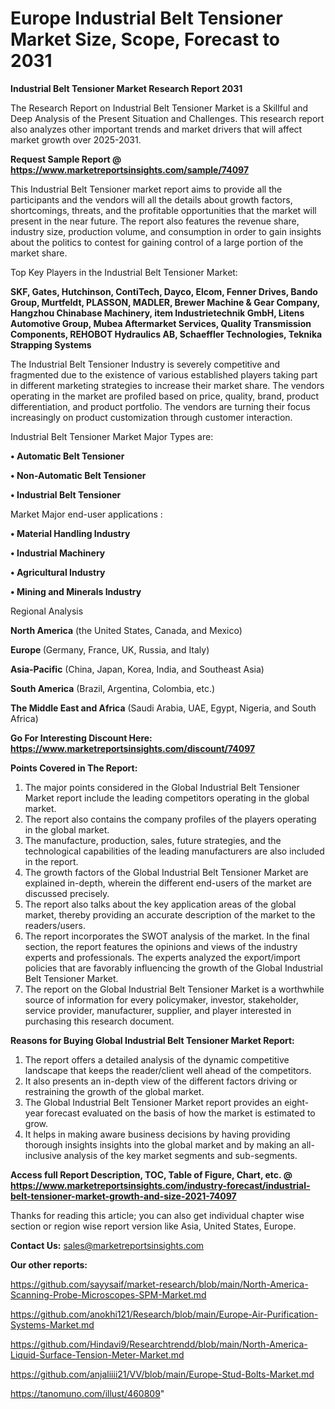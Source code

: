  # Europe Industrial Belt Tensioner Market Size, Scope, Forecast to 2031

<strong>Industrial Belt Tensioner Market Research Report 2031</strong>

The Research Report on Industrial Belt Tensioner Market is a Skillful and Deep Analysis of the Present Situation and Challenges. This research report also analyzes other important trends and market drivers that will affect market growth over 2025-2031.

<strong>Request Sample Report @ <a href=https://www.marketreportsinsights.com/sample/74097>https://www.marketreportsinsights.com/sample/74097</a></strong>

This Industrial Belt Tensioner market report aims to provide all the participants and the vendors will all the details about growth factors, shortcomings, threats, and the profitable opportunities that the market will present in the near future. The report also features the revenue share, industry size, production volume, and consumption in order to gain insights about the politics to contest for gaining control of a large portion of the market share.

Top Key Players in the Industrial Belt Tensioner Market:

<strong>SKF, Gates, Hutchinson, ContiTech, Dayco, Elcom, Fenner Drives, Bando Group, Murtfeldt, PLASSON, MADLER, Brewer Machine & Gear Company, Hangzhou Chinabase Machinery, item Industrietechnik GmbH, Litens Automotive Group, Mubea Aftermarket Services, Quality Transmission Components, REHOBOT Hydraulics AB, Schaeffler Technologies, Teknika Strapping Systems</strong>

The Industrial Belt Tensioner Industry is severely competitive and fragmented due to the existence of various established players taking part in different marketing strategies to increase their market share. The vendors operating in the market are profiled based on price, quality, brand, product differentiation, and product portfolio. The vendors are turning their focus increasingly on product customization through customer interaction.

Industrial Belt Tensioner Market Major Types are:

<strong>• Automatic Belt Tensioner

• Non-Automatic Belt Tensioner

• Industrial Belt Tensioner</strong>

Market Major end-user applications :

<strong>• Material Handling Industry

• Industrial Machinery

• Agricultural Industry

• Mining and Minerals Industry</strong>

Regional Analysis

</u><strong><b>North America</b></strong> (the United States, Canada, and Mexico)

<strong><b>Europe </b></strong>(Germany, France, UK, Russia, and Italy)

<strong><b>Asia-Pacific</b></strong> (China, Japan, Korea, India, and Southeast Asia)

<strong><b>South America</b></strong> (Brazil, Argentina, Colombia, etc.)

<strong><b>The Middle East and Africa</b></strong> (Saudi Arabia, UAE, Egypt, Nigeria, and South Africa)

<strong>Go For Interesting Discount Here: <a href=https://www.marketreportsinsights.com/discount/74097>https://www.marketreportsinsights.com/discount/74097</a></strong>

<strong>Points Covered in The Report:</strong>
<ol>
  <li>The major points considered in the Global Industrial Belt Tensioner Market report include the leading competitors operating in the global market.</li>
  <li>The report also contains the company profiles of the players operating in the global market.</li>
  <li>The manufacture, production, sales, future strategies, and the technological capabilities of the leading manufacturers are also included in the report.</li>
  <li>The growth factors of the Global Industrial Belt Tensioner Market are explained in-depth, wherein the different end-users of the market are discussed precisely.</li>
  <li>The report also talks about the key application areas of the global market, thereby providing an accurate description of the market to the readers/users.</li>
  <li>The report incorporates the SWOT analysis of the market. In the final section, the report features the opinions and views of the industry experts and professionals. The experts analyzed the export/import policies that are favorably influencing the growth of the Global Industrial Belt Tensioner Market.</li>
  <li>The report on the Global Industrial Belt Tensioner Market is a worthwhile source of information for every policymaker, investor, stakeholder, service provider, manufacturer, supplier, and player interested in purchasing this research document.</li>
</ol>
<strong>Reasons for Buying Global Industrial Belt Tensioner Market Report:</strong>

<ol>
  <li>The report offers a detailed analysis of the dynamic competitive landscape that keeps the reader/client well ahead of the competitors.</li>
  <li>It also presents an in-depth view of the different factors driving or restraining the growth of the global market.</li>
  <li>The Global Industrial Belt Tensioner Market report provides an eight-year forecast evaluated on the basis of how the market is estimated to grow.</li>
  <li>It helps in making aware business decisions by having providing thorough insights insights into the global market and by making an all-inclusive analysis of the key market segments and sub-segments.</li>
</ol>
<strong>Access full Report Description, TOC, Table of Figure, Chart, etc. @ <a href=https://www.marketreportsinsights.com/industry-forecast/industrial-belt-tensioner-market-growth-and-size-2021-74097>https://www.marketreportsinsights.com/industry-forecast/industrial-belt-tensioner-market-growth-and-size-2021-74097</a></strong>


Thanks for reading this article; you can also get individual chapter wise section or region wise report version like Asia, United States, Europe.

<strong>Contact Us:</strong>
sales@marketreportsinsights.com

<strong>Our other reports:</strong>

<a href=https://github.com/sayysaif/market-research/blob/main/North-America-Scanning-Probe-Microscopes-SPM-Market.md>https://github.com/sayysaif/market-research/blob/main/North-America-Scanning-Probe-Microscopes-SPM-Market.md</a>

<a href=https://github.com/anokhi121/Research/blob/main/Europe-Air-Purification-Systems-Market.md>https://github.com/anokhi121/Research/blob/main/Europe-Air-Purification-Systems-Market.md</a>

<a href=https://github.com/Hindavi9/Researchtrendd/blob/main/North-America-Liquid-Surface-Tension-Meter-Market.md>https://github.com/Hindavi9/Researchtrendd/blob/main/North-America-Liquid-Surface-Tension-Meter-Market.md</a>

<a href=https://github.com/anjaliiii21/VV/blob/main/Europe-Stud-Bolts-Market.md>https://github.com/anjaliiii21/VV/blob/main/Europe-Stud-Bolts-Market.md</a>

<a href=https://tanomuno.com/illust/460809>https://tanomuno.com/illust/460809</a>"
